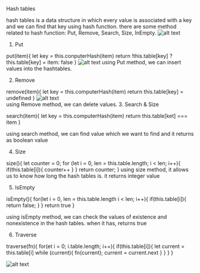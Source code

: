 Hash tables 

hash tables is a data structure in which every value is associated with a key and we can find that key using hash function. there are some method related to hash function: Put, Remove, Search, Size, InEmpty. 
![alt text](https://upload.wikimedia.org/wikipedia/commons/thumb/7/7d/Hash_table_3_1_1_0_1_0_0_SP.svg/315px-Hash_table_3_1_1_0_1_0_0_SP.svg.png)

1. Put
 
  put(item){
    let key = this.conputerHash(item)
    return !this.table[key] ? this.table[key] = item: false
}
![alt text](https://gblobscdn.gitbook.com/assets%2F-M0tzdQoYXoPhCiqfqxs%2F-M7Y_5joCQkAp5eT8QA3%2F-M7YdAgHK04EG3-Ci-go%2FScreen%20Shot%202020-05-18%20at%205.18.04%20AM.png?alt=media&token=702f0ed3-0c59-40f6-bf73-045451f56cea)
using Put method, we can insert values into the hashtables. 

2. Remove

  remove(item){
      let key = this.computerHash(item)
      return this.table[key] = undefined
  }
![alt text](https://gblobscdn.gitbook.com/assets%2F-M0tzdQoYXoPhCiqfqxs%2F-M7Y_5joCQkAp5eT8QA3%2F-M7YdL9_mDae1mtzoKvW%2FScreen%20Shot%202020-05-18%20at%205.18.50%20AM.png?alt=media&token=f2cbd5d2-4ad1-43e7-bb9c-e21374baac25)  
using Remove method, we can delete values. 
3. Search & Size

  search(item){
      let key = this.computerHash(item)
      return this.table[ket] === item
  }
  
using search method, we can find value which we want to find and it returns as boolean value

4. Size

  size(){
      let counter = 0;
      for (let i = 0, len = this.table.length; i < len; i++){
          if(this.table[i]){
              counter++
          }
      }
      return counter;
  }
using size method, it allows us to know how long the hash tables is. it returns integer value

5. IsEmpty

  isEmpty(){
      for(let i = 0, len = this.table.length i < len; i++){
          if(this.table[i]){
              return false;
          }
      }
      return true
  } 

using isEmpty method, we can check the values of existence and nonexistence in the hash tables. when it has, returns true   

6. Traverse

  traverse(fn){
      for(et i = 0; i.table.length; i++){
          if(this.table[i]){
              let current = this.table[i]
              while (current){
                  fn(current);
                  current = current.next
              }
          }
      }
  }


![alt text](https://gblobscdn.gitbook.com/assets%2F-M0tzdQoYXoPhCiqfqxs%2F-M7Y_5joCQkAp5eT8QA3%2F-M7YdusFFO7hJDvhMPyN%2FScreen%20Shot%202020-05-18%20at%205.20.48%20AM.png?alt=media&token=3a45f94d-c371-420e-a9a2-fe852e12f6d6)